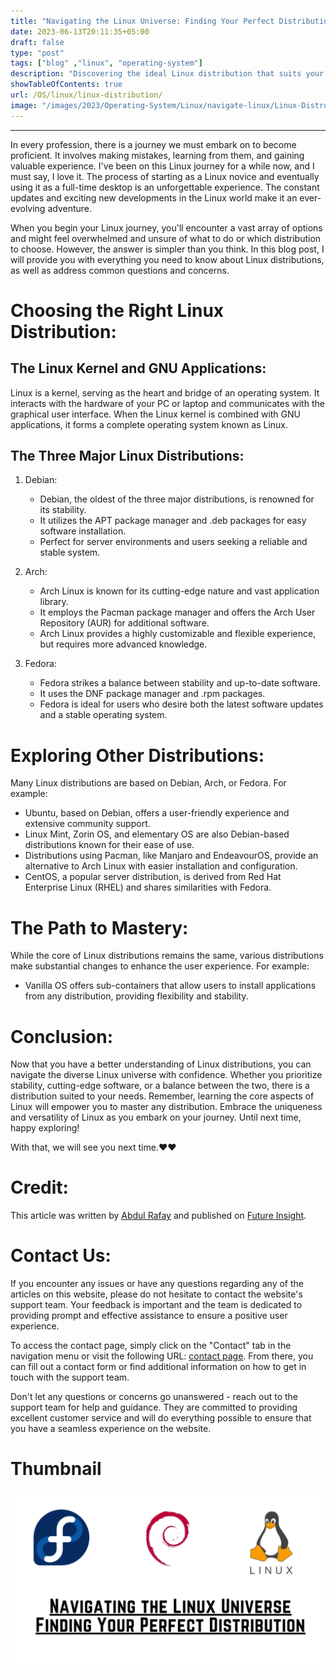 ```yaml
---
title: "Navigating the Linux Universe: Finding Your Perfect Distribution"
date: 2023-06-13T20:11:35+05:00
draft: false
type: "post"
tags: ["blog" ,"linux", "operating-system"]
description: "Discovering the ideal Linux distribution that suits your needs and preferences"
showTableOfContents: true
url: /OS/linux/linux-distribution/
image: "/images/2023/Operating-System/Linux/navigate-linux/Linux-Distro.png"
---
```


-----------

In every profession, there is a journey we must embark on to become proficient. It involves making mistakes, learning from them, and gaining valuable experience. I've been on this Linux journey for a while now, and I must say, I love it. The process of starting as a Linux novice and eventually using it as a full-time desktop is an unforgettable experience. The constant updates and exciting new developments in the Linux world make it an ever-evolving adventure.

When you begin your Linux journey, you'll encounter a vast array of options and might feel overwhelmed and unsure of what to do or which distribution to choose. However, the answer is simpler than you think. In this blog post, I will provide you with everything you need to know about Linux distributions, as well as address common questions and concerns.

# Choosing the Right Linux Distribution:

## The Linux Kernel and GNU Applications:
Linux is a kernel, serving as the heart and bridge of an operating system. It interacts with the hardware of your PC or laptop and communicates with the graphical user interface. When the Linux kernel is combined with GNU applications, it forms a complete operating system known as Linux.

## The Three Major Linux Distributions:
1. Debian:
   - Debian, the oldest of the three major distributions, is renowned for its stability.
   - It utilizes the APT package manager and .deb packages for easy software installation.
   - Perfect for server environments and users seeking a reliable and stable system.

2. Arch:
   - Arch Linux is known for its cutting-edge nature and vast application library.
   - It employs the Pacman package manager and offers the Arch User Repository (AUR) for additional software.
   - Arch Linux provides a highly customizable and flexible experience, but requires more advanced knowledge.

3. Fedora:
   - Fedora strikes a balance between stability and up-to-date software.
   - It uses the DNF package manager and .rpm packages.
   - Fedora is ideal for users who desire both the latest software updates and a stable operating system.

# Exploring Other Distributions:
Many Linux distributions are based on Debian, Arch, or Fedora. For example:
- Ubuntu, based on Debian, offers a user-friendly experience and extensive community support.
- Linux Mint, Zorin OS, and elementary OS are also Debian-based distributions known for their ease of use.
- Distributions using Pacman, like Manjaro and EndeavourOS, provide an alternative to Arch Linux with easier installation and configuration.
- CentOS, a popular server distribution, is derived from Red Hat Enterprise Linux (RHEL) and shares similarities with Fedora.

# The Path to Mastery:
While the core of Linux distributions remains the same, various distributions make substantial changes to enhance the user experience. For example:
- Vanilla OS offers sub-containers that allow users to install applications from any distribution, providing flexibility and stability.

# Conclusion:
Now that you have a better understanding of Linux distributions, you can navigate the diverse Linux universe with confidence. Whether you prioritize stability, cutting-edge software, or a balance between the two, there is a distribution suited to your needs. Remember, learning the core aspects of Linux will empower you to master any distribution. Embrace the uniqueness and versatility of Linux as you embark on your journey. Until next time, happy exploring!

With that, we will see you next time.❤️❤️

# Credit:
This article was written by [Abdul Rafay](https://future-insight.blog/author) and published on [Future Insight](https://future-insight.blog/).

# Contact Us: 
If you encounter any issues or have any questions regarding any of the articles on this website, please do not hesitate to contact the website's support team. Your feedback is important and the team is dedicated to providing prompt and effective assistance to ensure a positive user experience.

To access the contact page, simply click on the "Contact" tab in the navigation menu or visit the following URL: [contact page](https://future-insight.blog/contact). From there, you can fill out a contact form or find additional information on how to get in touch with the support team.

Don't let any questions or concerns go unanswered - reach out to the support team for help and guidance. They are committed to providing excellent customer service and will do everything possible to ensure that you have a seamless experience on the website.


# Thumbnail
![Link Name](/images/2023/Operating-System/Linux/navigate-linux/Linux-Distro.png)


<!-- ## WalkThrough Video: -->
<!-- <iframe width="800" height="450" src="https://www.youtube.com/embed/YT-link" frameborder="1" allowfullscreen></iframe> -->
